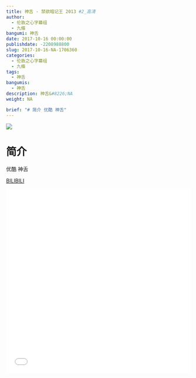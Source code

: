 ```yaml
---
title: 神舌 - 禁欲暗记王 2013 #2_高清
author: 
  - 伦敦之心字幕组
  - 九條
bangumi: 神舌
date: 2017-10-16 00:00:00
publishdate: -2208988800
slug: 2017-10-16-NA-1706360
categories: 
  - 伦敦之心字幕组
  - 九條
tags: 
  - 神舌
bangumis: 
  - 神舌
description: 神舌&#8226;NA
weight: NA

brief: "# 简介 优酷 神舌"
---
```


![](https://i.imgur.com/7U5hnVY.png)

# 简介  
优酷 神舌

  [BILIBILI](https://www.bilibili.com/video/av1706360/)


<div class="vcontainer">  <iframe class='video' src="//www.bilibili.com/blackboard/player.html?aid=1706360" width="100%" height="500" frameborder="0" allowfullscreen="allowfullscreen"></iframe></div>
